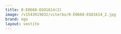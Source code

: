 ```yaml
---
title: 0-E0668-EGO1614(2)
image: /v1543919832/viterbo/0-E0668-EGO1614_2.jpg
brand: ego
layout: vestito
---
```

